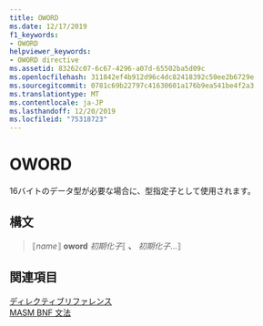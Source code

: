 ```yaml
---
title: OWORD
ms.date: 12/17/2019
f1_keywords:
- OWORD
helpviewer_keywords:
- OWORD directive
ms.assetid: 83262c07-6c67-4296-a07d-65502ba5d09c
ms.openlocfilehash: 311842ef4b912d96c4dc82418392c50ee2b6729e
ms.sourcegitcommit: 0781c69b22797c41630601a176b9ea541be4f2a3
ms.translationtype: MT
ms.contentlocale: ja-JP
ms.lasthandoff: 12/20/2019
ms.locfileid: "75318723"
---
```

# <a name="oword"></a>OWORD

16バイトのデータ型が必要な場合に、型指定子として使用されます。

## <a name="syntax"></a>構文

> ⟦*name*⟧ **oword**  *初期化子*⟦ __、__ *初期化子*...⟧

## <a name="see-also"></a>関連項目

[ディレクティブリファレンス](directives-reference.md)\
[MASM BNF 文法](masm-bnf-grammar.md)
